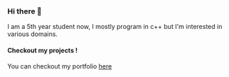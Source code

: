 ### Hi there 👋
I am a 5th year student now, I mostly program in c++ but I'm interested in various domains.
#### Checkout my projects !
You can checkout my portfolio [here](https://portfolio-git-master-titouan-loebs-projects.vercel.app/)
<!--
**Titouan-Loeb/Titouan-Loeb** is a ✨ _special_ ✨ repository because its `README.md` (this file) appears on your GitHub profile.

Here are some ideas to get you started:

- 🔭 I’m currently working on ...
- 🌱 I’m currently learning ...
- 👯 I’m looking to collaborate on ...
- 🤔 I’m looking for help with ...
- 💬 Ask me about ...
- 📫 How to reach me: ...
- 😄 Pronouns: ...
- ⚡ Fun fact: ...
-->
